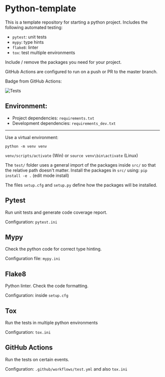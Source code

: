# Python-template

This is a template repository for starting a python project.
Includes the following automated testing:

- `pytest`: unit tests
- `mypy`: type hints
- `flake8`: linter
- `tox`: test multiple environments

Include / remove the packages you need for your project.

GitHub Actions are configured to run on a push or PR to the master branch.

Badge from GitHub Actions:

![Tests](https://github.com/Speterius/python-template/actions/workflow/tests.yml/badge.svg)

## Environment:
 - Project dependencies: `requirements.txt`
 - Development dependencies: `requirements_dev.txt`

___
Use a virtual environment:

`python -m venv venv`

`venv/scripts/activate` (Win) or `source venv\bin\activate` (Linux)

The `test/` folder uses a general import of the packages inside `src/` so that the relative path doesn't matter.
Install the packages in `src/` using: `pip install -e .` (edit mode install)

The files `setup.cfg` and `setup.py` define how the packages will be installed.

## Pytest
Run unit tests and generate code coverage report.

Configuration: `pytest.ini`

## Mypy
Check the python code for correct type hinting.

Configuration file: `mypy.ini`


## Flake8
Python linter. Check the code formatting.

Configuration: inside `setup.cfg`


## Tox
Run the tests in multiple python environments

Configuration: `tox.ini`

## GitHub Actions
Run the tests on certain events.

Configuration: `.github/workflows/test.yml` and also `tox.ini`

